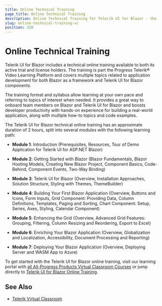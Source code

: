 ```yaml
---
title: Online Technical Training
page_title: Online Technical Training
description: Online Technical Training for Telerik UI for Blazor - the Telerik Virtual Classroom.
slug: online-technical-training-vc
position: 220
---
```


# Online Technical Training

Telerik UI for Blazor includes a technical online training available to both its active trial and license holders. The training is part the Progress Telerik® Video Learning Platform and covers multiple topics related to application development for both Blazor as a framework and Telerik UI for Blazor components.

The training format and syllabus allow learning at your own pace and referring to topics of interest when needed. It provides a great way to onboard team members on Blazor and Telerik UI for Blazor and boosts developer productivity with hands-on experience for building a real-world application, along with multiple how-to topics and code examples.

The Telerik UI for Blazor technical online training has an approximate duration of 2 hours, split into several modules with the following learning path:

* **Module 1**: Introduction (Prerequisites, Resources, Tour of Demo Application for Telerik UI for ASP.NET Blazor)

* **Module 2**: Getting Started with Blazor (Blazor Fundamentals, Blazor Hosting Models, Creating New Blazor Project, Component Basics, Code-Behind, Component Events, Two-Way Binding)

* **Module 3**: Telerik UI for Blazor (Overview, Installation Approaches, Solution Structure, Styling with Themes, ThemeBuilder)

* **Module 4**: Building Your First Blazor Application (Overview, Buttons and Icons, Form Inputs, Grid Component: Providing Data, Column Definitions, Templates, Paging and Sorting, Chart Component: Setup, Series, Axes, Styling, Calendar Component)

* **Module 5**: Enhancing the Grid (Overview, Advanced Grid Features: Grouping, Filtering, Column Resizing and Reordering, Export to Excel)

* **Module 6**: Enriching Your Blazor Application (Overview, Globalization and Localization, Accessibility, Document Processing and Reporting)

* **Module 7**: Deploying Your Blazor Application (Overview, Deploying Server and WASM App to Azure)



To get started with the Telerik UI for Blazor online training, visit our learning portal with <a href="https://learn.telerik.com/" target="_blank">all All-Progress Products Virtual Classroom Courses</a> or jump directly to <a href="https://learn.telerik.com/learn/course/external/view/elearning/27/telerik-ui-for-blazor" target="_blank">Telerik UI for Blazor Online Training</a>.


## See Also

* [Telerik Virtual Classroom](https://learn.telerik.com/)
